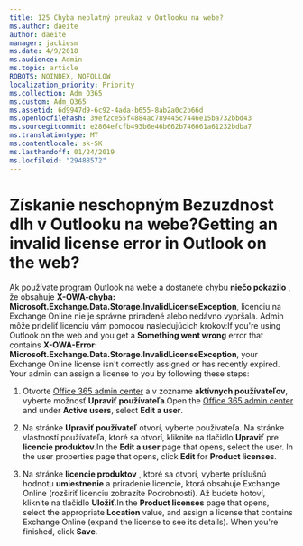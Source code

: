 ```yaml
---
title: 125 Chyba neplatný preukaz v Outlooku na webe?
ms.author: daeite
author: daeite
manager: jackiesm
ms.date: 4/9/2018
ms.audience: Admin
ms.topic: article
ROBOTS: NOINDEX, NOFOLLOW
localization_priority: Priority
ms.collection: Adm_O365
ms.custom: Adm_O365
ms.assetid: 6d9947d9-6c92-4ada-b655-8ab2a0c2b66d
ms.openlocfilehash: 39ef2ce55f4884ac789445c7446e15ba732bbd43
ms.sourcegitcommit: e2864efcfb493b6e46b662b746661a61232bdba7
ms.translationtype: MT
ms.contentlocale: sk-SK
ms.lasthandoff: 01/24/2019
ms.locfileid: "29488572"
---
```

# <a name="getting-an-invalid-license-error-in-outlook-on-the-web"></a><span data-ttu-id="723c9-102">Získanie neschopným Bezuzdnost dlh v Outlooku na webe?</span><span class="sxs-lookup"><span data-stu-id="723c9-102">Getting an invalid license error in Outlook on the web?</span></span>

<span data-ttu-id="723c9-p101">Ak používate program Outlook na webe a dostanete chybu **niečo pokazilo** , že obsahuje **X-OWA-chyba: Microsoft.Exchange.Data.Storage.InvalidLicenseException**, licenciu na Exchange Online nie je správne priradené alebo nedávno vypršala. Admin môže prideliť licenciu vám pomocou nasledujúcich krokov:</span><span class="sxs-lookup"><span data-stu-id="723c9-p101">If you're using Outlook on the web and you get a **Something went wrong** error that contains **X-OWA-Error: Microsoft.Exchange.Data.Storage.InvalidLicenseException**, your Exchange Online license isn't correctly assigned or has recently expired. Your admin can assign a license to you by following these steps:</span></span>
  
1. <span data-ttu-id="723c9-105">Otvorte [Office 365 admin center](https://portal.office.com/adminportal/home#/homepage) a v zozname **aktívnych používateľov**, vyberte možnosť **Upraviť používateľa**.</span><span class="sxs-lookup"><span data-stu-id="723c9-105">Open the [Office 365 admin center](https://portal.office.com/adminportal/home#/homepage) and under **Active users**, select **Edit a user**.</span></span>
    
2. <span data-ttu-id="723c9-p102">Na stránke **Upraviť používateľ** otvorí, vyberte používateľa. Na stránke vlastností používateľa, ktoré sa otvorí, kliknite na tlačidlo **Upraviť** pre **licencie produktov**.</span><span class="sxs-lookup"><span data-stu-id="723c9-p102">In the **Edit a user** page that opens, select the user. In the user properties page that opens, click **Edit** for **Product licenses**.</span></span>
    
3. <span data-ttu-id="723c9-p103">Na stránke **licencie produktov** , ktoré sa otvorí, vyberte príslušnú hodnotu **umiestnenie** a priradenie licencie, ktorá obsahuje Exchange Online (rozšíriť licenciu zobrazíte Podrobnosti). Až budete hotoví, kliknite na tlačidlo **Uložiť**.</span><span class="sxs-lookup"><span data-stu-id="723c9-p103">In the **Product licenses** page that opens, select the appropriate **Location** value, and assign a license that contains Exchange Online (expand the license to see its details). When you're finished, click **Save**.</span></span>
    

